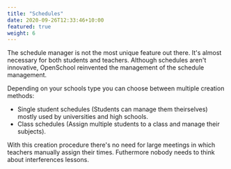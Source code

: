 ```yaml
---
title: "Schedules"
date: 2020-09-26T12:33:46+10:00
featured: true
weight: 6
---
```


The schedule manager is not the most unique feature out there. It's almost necessary for both students and teachers. Although schedules aren't innovative, OpenSchool reinvented the management of the schedule management.

Depending on your schools type you can choose between multiple creation methods:
- Single student schedules (Students can manage them theirselves) mostly used by universities and high schools.
- Class schedules (Assign multiple students to a class and manage their subjects).

With this creation procedure there's no need for large meetings in which teachers manually assign their times.
Futhermore nobody needs to think about interferences lessons.
